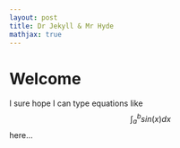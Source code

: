 ```yaml
---
layout: post
title: Dr Jekyll & Mr Hyde
mathjax: true
---
```


# Welcome

I sure hope I can type equations like $$\int_a^b sin(x) dx$$ here...

